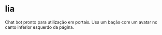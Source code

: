 # lia
Chat bot pronto para utilização em portais. Usa um bação com um avatar no canto inferior esquerdo da página.
